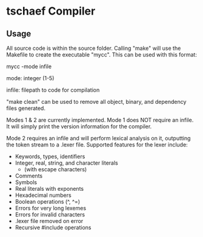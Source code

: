 tschaef Compiler
===================

## Usage 
All source code is within the source folder. Calling "make" will use the Makefile to create the executable "mycc". This can be used with this format:

mycc -mode infile

mode: integer (1-5)

infile: filepath to code for compilation 

"make clean" can be used to remove all object, binary, and dependency files generated.

Modes 1 & 2 are currently implemented. Mode 1 does NOT require an infile. It will simply print the version information for the compiler.

Mode 2 requires an infile and will perform lexical analysis on it, outputting the token stream to a .lexer file. Supported features for the lexer include:

 * Keywords, types, identifiers
 * Integer, real, string, and character literals 
    * (with escape characters)
 * Comments
 * Symbols
 * Real literals with exponents
 * Hexadecimal numbers
 * Boolean operations (^, ^=)
 * Errors for very long lexemes
 * Errors for invalid characters
 * .lexer file removed on error
 * Recursive #include operations

